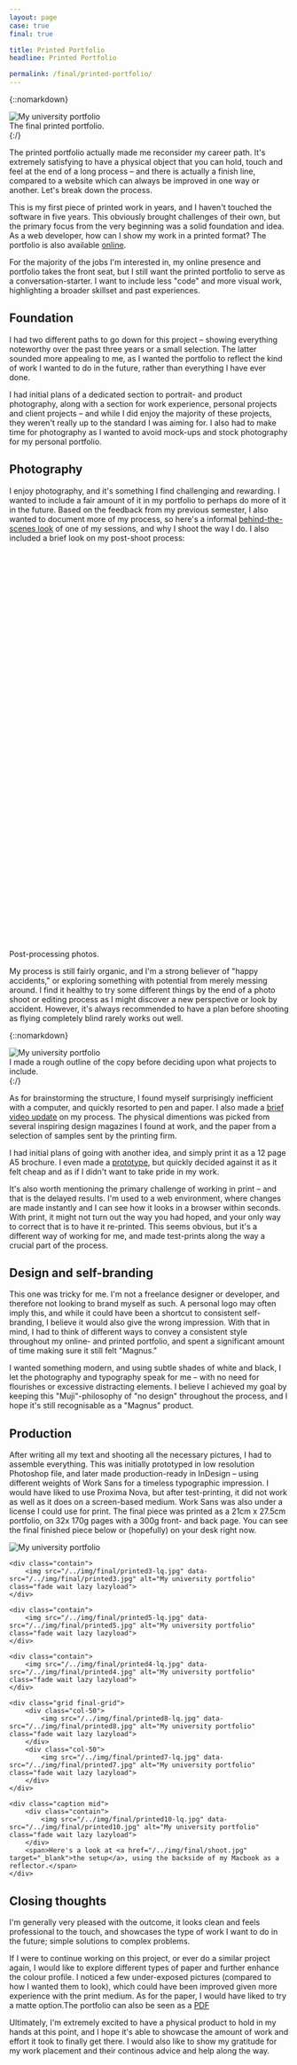 ```yaml
---
layout: page
case: true
final: true

title: Printed Portfolio
headline: Printed Portfolio

permalink: /final/printed-portfolio/
---
```


{::nomarkdown}
<div class="caption mid">
	<div class="contain">
		<img src="/../img/final/printed-lq.jpg" data-src="/../img/final/printed.jpg" alt="My university portfolio" class="fade wait lazyload lazy">
	</div>
	<span>The final printed portfolio.</span>
</div>
{:/}

<div class="div"></div>

<p class="lead">The printed portfolio actually made me reconsider my career path. It's extremely satisfying to have a physical object that you can hold, touch and feel at the end of a long process – and there is actually a finish line, compared to a website which can always be improved in one way or another. Let's break down the process.</p>

<p class="pull pull-left">
	This is my first piece of printed work in years, and I haven't touched the software in five years. This obviously brought challenges of their own, but the primary focus from the very beginning was a solid foundation and idea. As a web developer, how can I show my work in a printed format?
	<span>The portfolio is also available <a href="/../img/final/print.pdf" target="_blank">online</a>.</span>
</p>

For the majority of the jobs I'm interested in, my online presence and portfolio takes the front seat, but I still want the printed portfolio to serve as a conversation-starter. I want to include less "code" and more visual work, highlighting a broader skillset and past experiences.

<div class="div"></div>

## Foundation

I had two different paths to go down for this project – showing everything noteworthy over the past three years or a small selection. The latter sounded more appealing to me, as I wanted the portfolio to reflect the kind of work I wanted to do in the future, rather than everything I have ever done.

I had initial plans of a dedicated section to portrait- and product photography, along with a section for work experience, personal projects and client projects – and while I did enjoy the majority of these projects, they weren't really up to the standard I was aiming for. I also had to make time for photography as I wanted to avoid mock-ups and stock photography for my personal portfolio.

<div class="div"></div>

## Photography

I enjoy photography, and it's something I find challenging and rewarding. I wanted to include a fair amount of it in my portfolio to perhaps do more of it in the future. Based on the feedback from my previous semester, I also wanted to document more of my process, so here's a informal <a href="https://www.youtube.com/watch?v=LxeXftX5uo4" target="_blank">behind-the-scenes look</a> of one of my sessions, and why I shoot the way I do. I also included a brief look on my post-shoot process:

<div class="div"></div>

<div class="caption mid">
	<div class="contain black">
		<div class="article-video fade wait" id="video">
			<iframe width="1280" height="720" data-src="https://www.youtube.com/embed/SsQ7gymVSn4?rel=0&amp;showinfo=0&amp;color=white" allowfullscreen frameborder="0" class="lazy lazyload"></iframe>
		</div>
	</div>
	<span>Post-processing photos.</span>
</div>

<div class="div"></div>

My process is still fairly organic, and I'm a strong believer of "happy accidents," or exploring something with potential from merely messing around. I find it healthy to try some different things by the end of a photo shoot or editing process as I might discover a new perspective or look by accident. However, it's always recommended to have a plan before shooting as flying completely blind rarely works out well.

<div class="div"></div>

{::nomarkdown}
<div class="caption mid">
	<div class="contain black">
		<img src="/../img/final/text-lq.png" data-src="/../img/final/text.png" alt="My university portfolio" class="fade wait lazy lazyload">
	</div>
	<span>I made a rough outline of the copy before deciding upon what projects to include.</span>
</div>
{:/}

<div class="div"></div>

As for brainstorming the structure, I found myself surprisingly inefficient with a computer, and quickly resorted to pen and paper. I also made a <a href="https://www.youtube.com/watch?v=2oSMrf6LHZY" target="_blank">brief video update</a> on my process. The physical dimentions was picked from several inspiring design magazines I found at work, and the paper from a selection of samples sent by the printing firm.

I had initial plans of going with another idea, and simply print it as a 12 page A5 brochure. I even made a <a href="/../img/final/prototype.jpg" target="_blank">prototype</a>, but quickly decided against it as it felt cheap and as if I didn't want to take pride in my work.

It's also worth mentioning the primary challenge of working in print – and that is the delayed results. I'm used to a web environment, where changes are made instantly and I can see how it looks in a browser within seconds. With print, it might not turn out the way you had hoped, and your only way to correct that is to have it re-printed. This seems obvious, but it's a different way of working for me, and made test-prints along the way a crucial part of the process.

<div class="div"></div>

## Design and self-branding

This one was tricky for me. I'm not a freelance designer or developer, and therefore not looking to brand myself as such. A personal logo may often imply this, and while it could have been a shortcut to consistent self-branding, I believe it would also give the wrong impression. With that in mind, I had to think of different ways to convey a consistent style throughout my online- and printed portfolio, and spent a significant amount of time making sure it still felt "Magnus."

I wanted something modern, and using subtle shades of white and black, I let the photography and typography speak for me – with no need for flourishes or excessive distracting elements. I believe I achieved my goal by keeping this "Muji"-philosophy of "no design" throughout the process, and I hope it's still recognisable as a "Magnus" product.

<div class="div"></div>

## Production

After writing all my text and shooting all the necessary pictures, I had to assemble everything. This was initially prototyped in low resolution Photoshop file, and later made production-ready in InDesign – using different weights of Work Sans for a timeless typographic impression. I would have liked to use Proxima Nova, but after test-printing, it did not work as well as it does on a screen-based medium. Work Sans was also under a license I could use for print. The final piece was printed as a 21cm x 27.5cm portfolio, on 32x 170g pages with a 300g front- and back page. You can see the final finished piece below or (hopefully) on your desk right now.

<div class="div"></div>

<div class="printed-thing">
	<div class="contain">
		<img src="/../img/final/printed6-lq.jpg" data-src="/../img/final/printed6.jpg" alt="My university portfolio" class="fade wait lazy lazyload">
	</div>

	<div class="contain">
		<img src="/../img/final/printed3-lq.jpg" data-src="/../img/final/printed3.jpg" alt="My university portfolio" class="fade wait lazy lazyload">
	</div>

	<div class="contain">
		<img src="/../img/final/printed5-lq.jpg" data-src="/../img/final/printed5.jpg" alt="My university portfolio" class="fade wait lazy lazyload">
	</div>

	<div class="contain">
		<img src="/../img/final/printed4-lq.jpg" data-src="/../img/final/printed4.jpg" alt="My university portfolio" class="fade wait lazy lazyload">
	</div>

	<div class="grid final-grid">
		<div class="col-50">
			<img src="/../img/final/printed8-lq.jpg" data-src="/../img/final/printed8.jpg" alt="My university portfolio" class="fade wait lazy lazyload">
		</div>
		<div class="col-50">
			<img src="/../img/final/printed7-lq.jpg" data-src="/../img/final/printed7.jpg" alt="My university portfolio" class="fade wait lazy lazyload">
		</div>
	</div>

	<div class="caption mid">
		<div class="contain">
			<img src="/../img/final/printed10-lq.jpg" data-src="/../img/final/printed10.jpg" alt="My university portfolio" class="fade wait lazy lazyload">
		</div>
		<span>Here's a look at <a href="/../img/final/shoot.jpg" target="_blank">the setup</a>, using the backside of my Macbook as a reflector.</span>
	</div>
</div>

<div class="div"></div>

## Closing thoughts

I'm generally very pleased with the outcome, it looks clean and feels professional to the touch, and showcases the type of work I want to do in the future; simple solutions to complex problems.

<p class="pull">If I were to continue working on this project, or ever do a similar project again, I would like to explore different types of paper and further enhance the colour profile. I noticed a few under-exposed pictures (compared to how I wanted them to look), which could have been improved given more experience with the print medium. As for the paper, I would have liked to try a matte option.<span>The portfolio can also be seen as a <a href="/../img/final/print.pdf" target="_blank">PDF</a></span></p>

Ultimately, I'm extremely excited to have a physical product to hold in my hands at this point, and I hope it's able to showcase the amount of work and effort it took to finally get there. I would also like to show my gratitude for my work placement and their continous advice and help along the way.